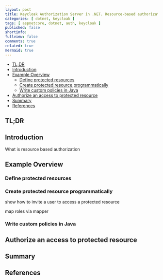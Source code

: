 ```yaml
---
layout: post
title: Keycloak Authorization Server in .NET. Resource-based authorization
categories: [ dotnet, keycloak ]
tags: [ aspnetcore, dotnet, auth, keycloak ]
published: false
shortinfo:
fullview: false
comments: true
related: true
mermaid: true
---
```


- [TL;DR](#tldr)
- [Introduction](#introduction)
- [Example Overview](#example-overview)
  - [Define protected resources](#define-protected-resources)
  - [Create protected resource programmatically](#create-protected-resource-programmatically)
  - [Write custom policies in Java](#write-custom-policies-in-java)
- [Authorize an access to protected resource](#authorize-an-access-to-protected-resource)
- [Summary](#summary)
- [References](#references)

## TL;DR

## Introduction

What is resource based authorization

## Example Overview

### Define protected resources

### Create protected resource programmatically

show how to invite a user to access a protected resource

map roles via mapper

### Write custom policies in Java

## Authorize an access to protected resource

## Summary

## References
